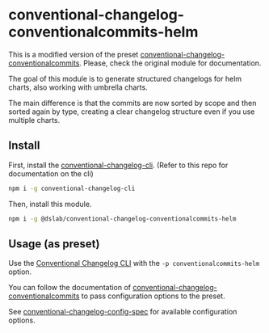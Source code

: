 # conventional-changelog-conventionalcommits-helm

This is a modified version of the preset [conventional-changelog-conventionalcommits](https://github.com/conventional-changelog/conventional-changelog/tree/master/packages/conventional-changelog-conventionalcommits). Please, check the original module for documentation.

The goal of this module is to generate structured changelogs for helm charts, also working with umbrella charts.

The main difference is that the commits are now sorted by scope and then sorted again by type, creating a clear changelog structure even if you use multiple charts.

## Install

First, install the [conventional-changelog-cli](https://github.com/conventional-changelog/conventional-changelog/tree/master/packages/conventional-changelog-cli). (Refer to this repo for documentation on the cli)

```bash
npm i -g conventional-changelog-cli
```

Then, install this module.

```bash
npm i -g @dslab/conventional-changelog-conventionalcommits-helm
```

## Usage (as preset)

Use the [Conventional Changelog CLI](https://github.com/conventional-changelog/conventional-changelog/tree/master/packages/conventional-changelog-cli) with the `-p conventionalcommits-helm` option.

You can follow the documentation of [conventional-changelog-conventionalcommits](https://github.com/conventional-changelog/conventional-changelog/tree/master/packages/conventional-changelog-conventionalcommits) to pass configuration options to the preset.

See [conventional-changelog-config-spec](https://github.com/conventional-changelog/conventional-changelog-config-spec) for available configuration options.
